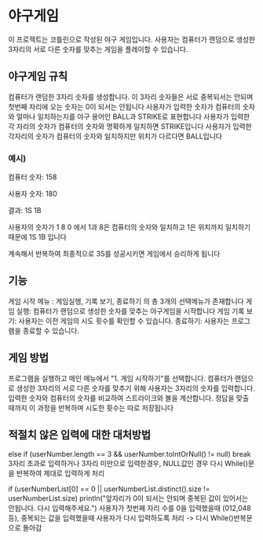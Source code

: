 # 야구게임

이 프로젝트는 코틀린으로 작성된 야구 게임입니다. 사용자는 컴퓨터가 랜덤으로  생성한 3자리의 서로 다른 숫자를 맞추는 게임을 플레이할 수 있습니다.

## 야구게임 규칙

컴퓨터가 랜덤한 3자리 숫자를 생성합니다.
이 3자리 숫자들은 서로 중복되서는 안되며  첫번째 자리에 오는 숫자는 0이 되서는 안됩니다
사용자가 입력한 숫자가 컴퓨터의 숫자와 얼마나 일치하는지를 야구 용어인 BALL과 STRIKE로 표현합니다
사용자가 입력한 각 자리의 숫자가 컴퓨터의 숫자와 명확하게 일치하면 STRIKE입니다
사용자가 입력한 각자리의 숫자가 컴퓨터의 숫자와 일치하지만 위치가 다르다면 BALL입니다

### 예시) 

컴퓨터 숫자:     158

사용자 숫자:     180

결과:           1S 1B

사용자의 숫자가 1 8 0 에서 1과 8은 컴퓨터의 숫자와 일치하고 1은 위치까지 일치하기 때문에 1S 1B 입니다


계속해서 반복하여 최종적으로 3S를 성공시키면 게임에서 승리하게 됩니다


## 기능

게임 시작 메뉴 : 게임실행, 기록 보기, 종료하기 의 총 3개의 선택메뉴가 존재합니다
게임 실행: 컴퓨터가 랜덤으로 생성한 숫자를 맞추는 야구게임을 시작합니다
게임 기록 보기: 사용자는 이전 게임의 시도 횟수를 확인할 수 있습니다.
종료하기: 사용자는 프로그램을 종료할 수 있습니다.

## 게임 방법

프로그램을 실행하고 메인 메뉴에서 "1. 게임 시작하기"를 선택합니다.
컴퓨터가 랜덤으로 생성한 3자리의 서로 다른 숫자를 맞추기 위해 사용자는 3자리의 숫자를 입력합니다.
입력한 숫자와 컴퓨터의 숫자를 비교하여 스트라이크와 볼을 계산합니다.
정답을 맞출 때까지 이 과정을 반복하며 시도한 횟수는 따로 저장됩니다

## 적절치 않은 입력에 대한 대처방법

else if (userNumber.length == 3 && userNumber.toIntOrNull() != null) break
3자리 초과로 입력하거나 3자리 미만으로 입력한경우, NULL값인 경우 다시 While()문을 반복하여 제대로 입력하게 처리

if (userNumberList[0] == 0 || userNumberList.distinct().size != userNumberList.size) println("앞자리가 0이 되서는 안되며 중복된 값이 있어서는 안됩니다. 다시 입력해주세요.")
사용자가 첫번째 자리 수를 0을 입력했을때 (012,048 등), 중복되는 값을 입력했을때 사용자가 다시 입력하도록 처리 -> 다시 While()반복문으로 돌아감
